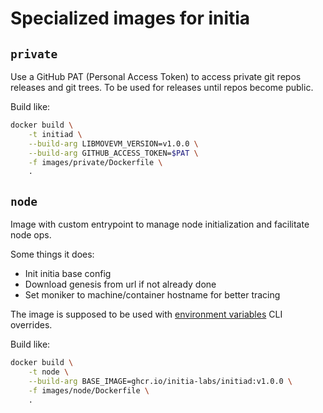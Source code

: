 # Specialized images for initia

## `private`

Use a GitHub PAT (Personal Access Token) to access private git repos releases and git trees.
To be used for releases until repos become public.

Build like:

``` bash
docker build \
    -t initiad \
    --build-arg LIBMOVEVM_VERSION=v1.0.0 \
    --build-arg GITHUB_ACCESS_TOKEN=$PAT \
    -f images/private/Dockerfile \
    .
```

## `node`

Image with custom entrypoint to manage node initialization and facilitate node ops.

Some things it does:

- Init initia base config
- Download genesis from url if not already done
- Set moniker to machine/container hostname for better tracing

The image is supposed to be used with [environment variables](https://docs.cosmos.network/v0.45/core/cli.html#environment-variables) CLI overrides.

Build like:

``` bash
docker build \
    -t node \
    --build-arg BASE_IMAGE=ghcr.io/initia-labs/initiad:v1.0.0 \
    -f images/node/Dockerfile \
    .
```

